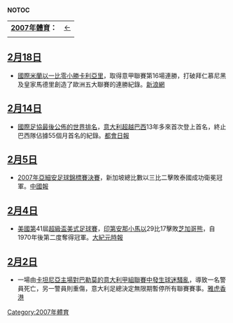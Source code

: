 __NOTOC__

|                                               |                                                                                                                                                                                                                                                                                                                                                                                                                                                                                                                                                 |
| --------------------------------------------- | :---------------------------------------------------------------------------------------------------------------------------------------------------------------------------------------------------------------------------------------------------------------------------------------------------------------------------------------------------------------------------------------------------------------------------------------------------------------------------------------------------------------------------------------------: |
| **[2007年體育](../Page/2007年體育.md "wikilink")：** | [←](../Page/2006年12月體育.md "wikilink") | [1月](../Page/2007年1月體育.md "wikilink") | 2月 | [3月](../Page/2007年3月體育.md "wikilink") | [4月](../Page/2007年4月體育.md "wikilink") | [5月](../Page/2007年5月體育.md "wikilink") | [6月](../Page/2007年6月體育.md "wikilink") | [7月](../Page/2007年7月體育.md "wikilink") | [8月](../Page/2007年8月體育.md "wikilink") | [9月](../Page/2007年9月體育.md "wikilink") | [10月](../Page/2007年10月體育.md "wikilink") | [11月](../Page/2007年11月體育.md "wikilink") | [12月](../Page/2007年12月體育.md "wikilink") | [→](../Page/2008年1月體育.md "wikilink") |
|                                               |                                                                                                                                                                                                                                                                                                                                                                                                                                                                                                                                                 |

## [2月18日](../Page/2月18日.md "wikilink")

  - [國際米蘭以一比零小勝](../Page/國際米蘭.md "wikilink")[卡利亞里](../Page/卡利亞里足球會.md "wikilink")，取得意甲聯賽第16場連勝，打破拜仁慕尼黑及皇家馬德里創造了歐洲五大聯賽的連勝紀錄。[新浪網](http://sports.sina.com.hk/cgi-bin/news/show_news.cgi?type=new&date=2007-02-19&id=1044370)

## [2月14日](../Page/2月14日.md "wikilink")

  - [國際足協最後公佈的](../Page/國際足協.md "wikilink")[世界排名](../Page/國際足協世界排名.md "wikilink")，[意大利超越](../Page/意大利國家足球隊.md "wikilink")[巴西](../Page/巴西國家足球隊.md "wikilink")13年多來首次登上首名，終止巴西隊佔據55個月首名的紀錄。[都會日報](https://web.archive.org/web/20071016213250/http://news.readmetro.com.hk/news.php?startDate=15022007&newscat=6&newsid=36242)

## [2月5日](../Page/2月5日.md "wikilink")

  - [2007年亞細安足球錦標賽決賽](../Page/2007年亞細安足球錦標賽.md "wikilink")，新加坡總比數以三比二擊敗泰國成功衛冕冠軍。[中國報](https://web.archive.org/web/20070929084134/http://www.chinapress.com.my/content.asp?dt=2007-02-06&sec=sports&art=0206ssa65a20.txt)

## [2月4日](../Page/2月4日.md "wikilink")

  - [美國第](../Page/美國.md "wikilink")41屆[超級盃美式足球賽](../Page/超級盃.md "wikilink")，[印第安那小馬以](../Page/印第安那小馬.md "wikilink")29比17擊敗[芝加哥熊](../Page/芝加哥熊.md "wikilink")，自1970年後第二度奪得冠軍。[大紀元時報](http://www.epochtimes.com/b5/7/2/6/n1615073.htm)

## [2月2日](../Page/2月2日.md "wikilink")

  - 一場由[卡坦尼亞主場對](../Page/卡坦尼亞足球會.md "wikilink")[巴勒莫的](../Page/巴勒莫足球會.md "wikilink")[意大利甲組聯賽中發生球迷騷亂](../Page/意大利甲組聯賽.md "wikilink")，導致一名警員死亡，另一警員則重傷，意大利足總決定無限期暫停所有聯賽賽事。[雅虎香港](https://web.archive.org/web/20070206214415/http://hk.sports.yahoo.com/070203/42/215x6.html)

[Category:2007年體育](https://zh.wikipedia.org/wiki/Category:2007年體育 "wikilink")
